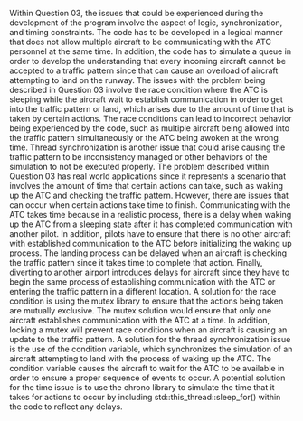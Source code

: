 Within Question 03, the issues that could be experienced during the development of the program involve the aspect of logic, synchronization, and timing constraints. The code has to be developed in a logical manner that does not allow multiple aircraft to be communicating with the ATC personnel at the same time. In addition, the code has to simulate a queue in order to develop the understanding that every incoming aircraft cannot be accepted to a traffic pattern since that can cause an overload of aircraft attempting to land on the runway. The issues with the problem being described in Question 03 involve the race condition where the ATC is sleeping while the aircraft wait to establish communication in order to get into the traffic pattern or land, which arises due to the amount of time that is taken by certain actions. The race conditions can lead to incorrect behavior being experienced by the code, such as multiple aircraft being allowed into the traffic pattern simultaneously or the ATC being awoken at the wrong time. Thread synchronization is another issue that could arise causing the traffic pattern to be inconsistency managed or other behaviors of the simulation to not be executed properly. 
The problem described within Question 03 has real world applications since it represents a scenario that involves the amount of time that certain actions can take, such as waking up the ATC and checking the traffic pattern. However, there are issues that can occur when certain actions take time to finish. Communicating with the ATC takes time because in a realistic process, there is a delay when waking up the ATC from a sleeping state after it has completed communication with another pilot. In addition, pilots have to ensure that there is no other aircraft with established communication to the ATC before initializing the waking up process. The landing process can be delayed when an aircraft is checking the traffic pattern since it takes time to complete that action. Finally, diverting to another airport introduces delays for aircraft since they have to begin the same process of establishing communication with the ATC or entering the traffic pattern in a different location. 
A solution for the race condition is using the mutex library to ensure that the actions being taken are mutually exclusive. The mutex solution would ensure that only one aircraft establishes communication with the ATC at a time. In addition, locking a mutex will prevent race conditions when an aircraft is causing an update to the traffic pattern. A solution for the thread synchronization issue is the use of the condition variable, which synchronizes the simulation of an aircraft attempting to land with the process of waking up the ATC. The condition variable causes the aircraft to wait for the ATC to be available in order to ensure a proper sequence of events to occur. A potential solution for the time issue is to use the chrono library to simulate the time that it takes for actions to occur by including std::this_thread::sleep_for() within the code to reflect any delays.  

